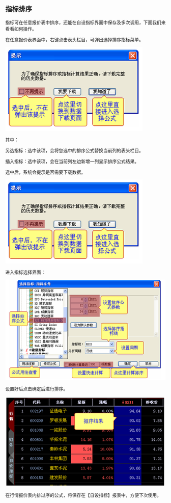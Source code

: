 ## 指标排序

指标可在任意报价表中排序，还能在自设指标界面中保存及多次调用，下面我们来看看如何操作。

在任意报价表界面中，右键点击表头栏目，可弹出选择排序指标菜单。

![](/assets/179121.png)

其中：

另选指标：选中该项，会将您选中的排序公式替换当前列的表头栏目。

插入指标：选中该项，会在当前列左边新增一列显示排序公式结果。

选中后，系统会提示是否需要下载数据。

![](/assets/179122.png)

 

进入指标选择界面：

![](/assets/179123.png)

设置好后点击确定后进行排序。

![](/assets/179124.png)

在行情报价表内排过序的公式，将保存在【自设指标】报表中，方便下次使用。